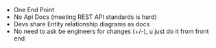 - One End Point  
- No Api Docs (meeting REST API standards is hard)  
- Devs share Entity relationship diagrams as docs  
- No need to ask be engineers for changes (+/-), u just do it from front end  